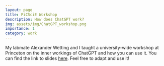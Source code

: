 ```yaml
---
layout: page
title: PiCSciE Workshop
description: How does ChatGPT work?
img: assets/img/ChatGPT_workshop.png
importance: 1
category: work
---
```


My labmate Alexander Wetting and I taught a university-wide workshop at Princeton on the inner workings of ChatGPT and how you can use it.
You can find the link to slides <a href="https://docs.google.com/presentation/d/1TTyePrw-p_xxUbi3rbmBI3QQpSsTI1btaQuAUvvNc8w/edit#slide=id.g206fa25c94c_0_24">here</a>.
Feel free to adapt and use it!